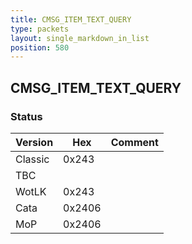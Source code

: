 ```yaml
---
title: CMSG_ITEM_TEXT_QUERY
type: packets
layout: single_markdown_in_list
position: 580
---
```


## CMSG_ITEM_TEXT_QUERY

### Status

Version    | Hex        | Comment
---------- | ---------- | ---------- 
Classic    | 0x243      | 
TBC        |            | 
WotLK      | 0x243      | 
Cata       | 0x2406     | 
MoP        | 0x2406     | 